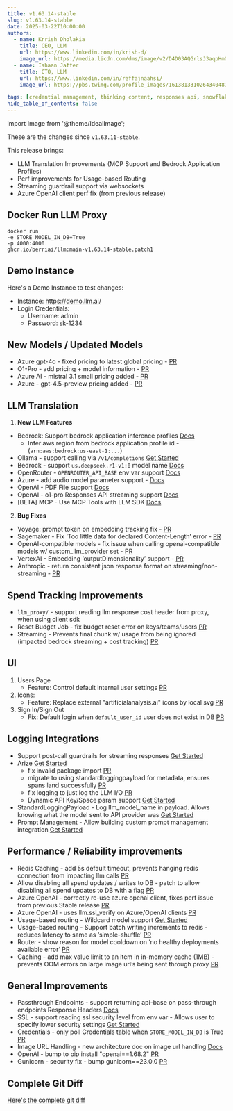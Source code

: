 ```yaml
---
title: v1.63.14-stable
slug: v1.63.14-stable
date: 2025-03-22T10:00:00
authors:
  - name: Krrish Dholakia
    title: CEO, LLM
    url: https://www.linkedin.com/in/krish-d/
    image_url: https://media.licdn.com/dms/image/v2/D4D03AQGrlsJ3aqpHmQ/profile-displayphoto-shrink_400_400/B4DZSAzgP7HYAg-/0/1737327772964?e=1743638400&v=beta&t=39KOXMUFedvukiWWVPHf3qI45fuQD7lNglICwN31DrI
  - name: Ishaan Jaffer
    title: CTO, LLM
    url: https://www.linkedin.com/in/reffajnaahsi/
    image_url: https://pbs.twimg.com/profile_images/1613813310264340481/lz54oEiB_400x400.jpg

tags: [credential management, thinking content, responses api, snowflake]
hide_table_of_contents: false
---
```


import Image from '@theme/IdealImage';

These are the changes since `v1.63.11-stable`.

This release brings:
- LLM Translation Improvements (MCP Support and Bedrock Application Profiles)
- Perf improvements for Usage-based Routing
- Streaming guardrail support via websockets
- Azure OpenAI client perf fix (from previous release)

## Docker Run LLM Proxy

```
docker run
-e STORE_MODEL_IN_DB=True
-p 4000:4000
ghcr.io/berriai/llm:main-v1.63.14-stable.patch1
```

## Demo Instance

Here's a Demo Instance to test changes:
- Instance: https://demo.llm.ai/
- Login Credentials:
    - Username: admin
    - Password: sk-1234



## New Models / Updated Models

- Azure gpt-4o - fixed pricing to latest global pricing - [PR](https://github.com/BerriAI/llm/pull/9361)
- O1-Pro - add pricing + model information - [PR](https://github.com/BerriAI/llm/pull/9397)
- Azure AI - mistral 3.1 small pricing added - [PR](https://github.com/BerriAI/llm/pull/9453)
- Azure - gpt-4.5-preview pricing added - [PR](https://github.com/BerriAI/llm/pull/9453)



## LLM Translation

1. **New LLM Features**

- Bedrock: Support bedrock application inference profiles [Docs](https://docs.llm.ai/docs/providers/bedrock#bedrock-application-inference-profile)
   - Infer aws region from bedrock application profile id - (`arn:aws:bedrock:us-east-1:...`)
- Ollama - support calling via `/v1/completions` [Get Started](../../docs/providers/ollama#using-ollama-fim-on-v1completions)
- Bedrock - support `us.deepseek.r1-v1:0` model name [Docs](../../docs/providers/bedrock#supported-aws-bedrock-models)
- OpenRouter - `OPENROUTER_API_BASE` env var support [Docs](../../docs/providers/openrouter.md)
- Azure - add audio model parameter support - [Docs](../../docs/providers/azure#azure-audio-model)
- OpenAI - PDF File support [Docs](../../docs/completion/document_understanding#openai-file-message-type)
- OpenAI - o1-pro Responses API streaming support [Docs](../../docs/response_api.md#streaming)
- [BETA] MCP - Use MCP Tools with LLM SDK [Docs](../../docs/mcp)

2. **Bug Fixes**

- Voyage: prompt token on embedding tracking fix - [PR](https://github.com/BerriAI/llm/commit/56d3e75b330c3c3862dc6e1c51c1210e48f1068e)
- Sagemaker - Fix ‘Too little data for declared Content-Length’ error - [PR](https://github.com/BerriAI/llm/pull/9326)
- OpenAI-compatible models - fix issue when calling openai-compatible models w/ custom_llm_provider set - [PR](https://github.com/BerriAI/llm/pull/9355)
- VertexAI - Embedding ‘outputDimensionality’ support - [PR](https://github.com/BerriAI/llm/commit/437dbe724620675295f298164a076cbd8019d304)
- Anthropic - return consistent json response format on streaming/non-streaming - [PR](https://github.com/BerriAI/llm/pull/9437)

## Spend Tracking Improvements

- `llm_proxy/` - support reading llm response cost header from proxy, when using client sdk 
- Reset Budget Job - fix budget reset error on keys/teams/users [PR](https://github.com/BerriAI/llm/pull/9329)
- Streaming - Prevents final chunk w/ usage from being ignored (impacted bedrock streaming + cost tracking) [PR](https://github.com/BerriAI/llm/pull/9314)


## UI

1. Users Page
   - Feature: Control default internal user settings [PR](https://github.com/BerriAI/llm/pull/9328)
2. Icons:
   - Feature: Replace external "artificialanalysis.ai" icons by local svg [PR](https://github.com/BerriAI/llm/pull/9374)
3. Sign In/Sign Out
   - Fix: Default login when `default_user_id` user does not exist in DB [PR](https://github.com/BerriAI/llm/pull/9395)


## Logging Integrations

- Support post-call guardrails for streaming responses [Get Started](../../docs/proxy/guardrails/custom_guardrail#1-write-a-customguardrail-class)
- Arize [Get Started](../../docs/observability/arize_integration)
   - fix invalid package import [PR](https://github.com/BerriAI/llm/pull/9338)
   - migrate to using standardloggingpayload for metadata, ensures spans land successfully [PR](https://github.com/BerriAI/llm/pull/9338)
   - fix logging to just log the LLM I/O [PR](https://github.com/BerriAI/llm/pull/9353)
   - Dynamic API Key/Space param support [Get Started](../../docs/observability/arize_integration#pass-arize-spacekey-per-request)
- StandardLoggingPayload - Log llm_model_name in payload. Allows knowing what the model sent to API provider was [Get Started](../../docs/proxy/logging_spec#standardlogginghiddenparams)
- Prompt Management - Allow building custom prompt management integration [Get Started](../../docs/proxy/custom_prompt_management.md)

## Performance / Reliability improvements

- Redis Caching - add 5s default timeout, prevents hanging redis connection from impacting llm calls [PR](https://github.com/BerriAI/llm/commit/db92956ae33ed4c4e3233d7e1b0c7229817159bf)
- Allow disabling all spend updates / writes to DB - patch to allow disabling all spend updates to DB with a flag [PR](https://github.com/BerriAI/llm/pull/9331)
- Azure OpenAI - correctly re-use azure openai client, fixes perf issue from previous Stable release [PR](https://github.com/BerriAI/llm/commit/f2026ef907c06d94440930917add71314b901413)
- Azure OpenAI - uses llm.ssl_verify on Azure/OpenAI clients [PR](https://github.com/BerriAI/llm/commit/f2026ef907c06d94440930917add71314b901413)
- Usage-based routing - Wildcard model support [Get Started](../../docs/proxy/usage_based_routing#wildcard-model-support)
- Usage-based routing - Support batch writing increments to redis - reduces latency to same as ‘simple-shuffle’ [PR](https://github.com/BerriAI/llm/pull/9357)
- Router - show reason for model cooldown on ‘no healthy deployments available error’ [PR](https://github.com/BerriAI/llm/pull/9438)
- Caching - add max value limit to an item in in-memory cache (1MB) - prevents OOM errors on large image url’s being sent through proxy [PR](https://github.com/BerriAI/llm/pull/9448)


## General Improvements

- Passthrough Endpoints - support returning api-base on pass-through endpoints Response Headers [Docs](../../docs/proxy/response_headers#llm-specific-headers)
- SSL - support reading ssl security level from env var - Allows user to specify lower security settings [Get Started](../../docs/guides/security_settings)
- Credentials - only poll Credentials table when `STORE_MODEL_IN_DB` is True [PR](https://github.com/BerriAI/llm/pull/9376)
- Image URL Handling - new architecture doc on image url handling [Docs](../../docs/proxy/image_handling)
- OpenAI - bump to pip install "openai==1.68.2" [PR](https://github.com/BerriAI/llm/commit/e85e3bc52a9de86ad85c3dbb12d87664ee567a5a)
- Gunicorn - security fix - bump gunicorn==23.0.0 [PR](https://github.com/BerriAI/llm/commit/7e9fc92f5c7fea1e7294171cd3859d55384166eb)


## Complete Git Diff

[Here's the complete git diff](https://github.com/BerriAI/llm/compare/v1.63.11-stable...v1.63.14.rc)